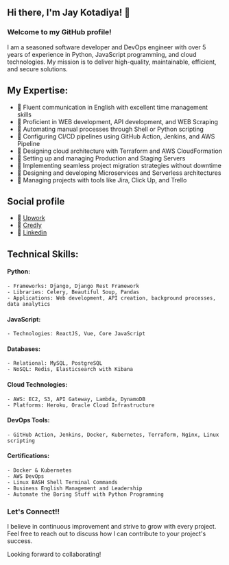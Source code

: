 ## Hi there, I'm Jay Kotadiya! 👋
### Welcome to my GitHub profile!

I am a seasoned software developer and DevOps engineer with over 5 years of experience in Python, JavaScript programming, and cloud technologies. My mission is to deliver high-quality, maintainable, efficient, and secure solutions.

## My Expertise:
- 🌟 Fluent communication in English with excellent time management skills
- 🌟 Proficient in WEB development, API development, and WEB Scraping
- 🌟 Automating manual processes through Shell or Python scripting
- 🌟 Configuring CI/CD pipelines using GitHub Action, Jenkins, and AWS Pipeline
- 🌟 Designing cloud architecture with Terraform and AWS CloudFormation
- 🌟 Setting up and managing Production and Staging Servers
- 🌟 Implementing seamless project migration strategies without downtime
- 🌟 Designing and developing Microservices and Serverless architectures
- 🌟 Managing projects with tools like Jira, Click Up, and Trello

## Social profile
- 🌟 [Upwork](https://www.upwork.com/freelancers/~010055bfe11ce4bfcb)
- 🌟 [Credly](https://www.credly.com/users/jay-kotadiya/badges)
- 🌟 [Linkedin](https://www.linkedin.com/in/j1gne5h/)

## Technical Skills:

#### Python:
    - Frameworks: Django, Django Rest Framework
    - Libraries: Celery, Beautiful Soup, Pandas
    - Applications: Web development, API creation, background processes, data analytics

#### JavaScript:
    - Technologies: ReactJS, Vue, Core JavaScript

#### Databases:
    - Relational: MySQL, PostgreSQL
    - NoSQL: Redis, Elasticsearch with Kibana

#### Cloud Technologies:
    - AWS: EC2, S3, API Gateway, Lambda, DynamoDB
    - Platforms: Heroku, Oracle Cloud Infrastructure

#### DevOps Tools:
    - GitHub Action, Jenkins, Docker, Kubernetes, Terraform, Nginx, Linux scripting

#### Certifications:
    - Docker & Kubernetes
    - AWS DevOps
    - Linux BASH Shell Terminal Commands
    - Business English Management and Leadership
    - Automate the Boring Stuff with Python Programming


### Let's Connect!!

I believe in continuous improvement and strive to grow with every project. Feel free to reach out to discuss how I can contribute to your project's success.

Looking forward to collaborating!
